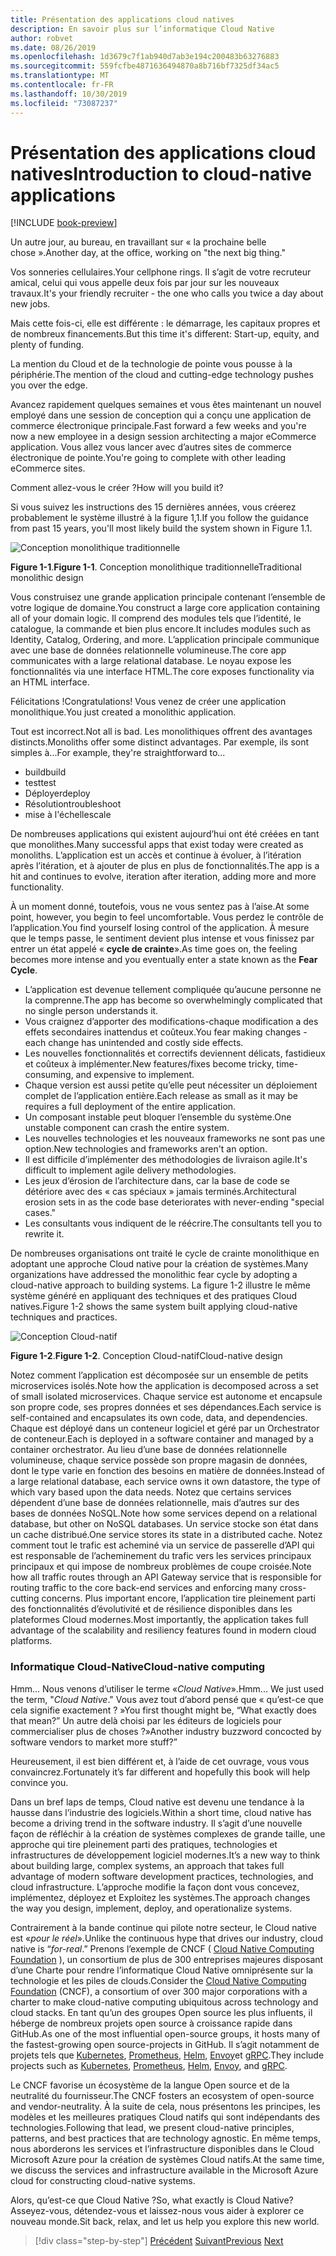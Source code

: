 ```yaml
---
title: Présentation des applications cloud natives
description: En savoir plus sur l’informatique Cloud Native
author: robvet
ms.date: 08/26/2019
ms.openlocfilehash: 1d3679c7f1ab940d7ab3e194c200483b63276883
ms.sourcegitcommit: 559fcfbe4871636494870a8b716bf7325df34ac5
ms.translationtype: MT
ms.contentlocale: fr-FR
ms.lasthandoff: 10/30/2019
ms.locfileid: "73087237"
---
```

# <a name="introduction-to-cloud-native-applications"></a><span data-ttu-id="9ea1c-103">Présentation des applications cloud natives</span><span class="sxs-lookup"><span data-stu-id="9ea1c-103">Introduction to cloud-native applications</span></span>

[!INCLUDE [book-preview](../../../includes/book-preview.md)]

<span data-ttu-id="9ea1c-104">Un autre jour, au bureau, en travaillant sur « la prochaine belle chose ».</span><span class="sxs-lookup"><span data-stu-id="9ea1c-104">Another day, at the office, working on "the next big thing."</span></span>

<span data-ttu-id="9ea1c-105">Vos sonneries cellulaires.</span><span class="sxs-lookup"><span data-stu-id="9ea1c-105">Your cellphone rings.</span></span> <span data-ttu-id="9ea1c-106">Il s’agit de votre recruteur amical, celui qui vous appelle deux fois par jour sur les nouveaux travaux.</span><span class="sxs-lookup"><span data-stu-id="9ea1c-106">It's your friendly recruiter - the one who calls you twice a day about new jobs.</span></span>

<span data-ttu-id="9ea1c-107">Mais cette fois-ci, elle est différente : le démarrage, les capitaux propres et de nombreux financements.</span><span class="sxs-lookup"><span data-stu-id="9ea1c-107">But this time it's different: Start-up, equity, and plenty of funding.</span></span>

<span data-ttu-id="9ea1c-108">La mention du Cloud et de la technologie de pointe vous pousse à la périphérie.</span><span class="sxs-lookup"><span data-stu-id="9ea1c-108">The mention of the cloud and cutting-edge technology pushes you over the edge.</span></span>

<span data-ttu-id="9ea1c-109">Avancez rapidement quelques semaines et vous êtes maintenant un nouvel employé dans une session de conception qui a conçu une application de commerce électronique principale.</span><span class="sxs-lookup"><span data-stu-id="9ea1c-109">Fast forward a few weeks and you're now a new employee in a design session architecting a major eCommerce application.</span></span> <span data-ttu-id="9ea1c-110">Vous allez vous lancer avec d’autres sites de commerce électronique de pointe.</span><span class="sxs-lookup"><span data-stu-id="9ea1c-110">You're going to complete with other leading eCommerce sites.</span></span>

<span data-ttu-id="9ea1c-111">Comment allez-vous le créer ?</span><span class="sxs-lookup"><span data-stu-id="9ea1c-111">How will you build it?</span></span>

<span data-ttu-id="9ea1c-112">Si vous suivez les instructions des 15 dernières années, vous créerez probablement le système illustré à la figure 1,1.</span><span class="sxs-lookup"><span data-stu-id="9ea1c-112">If you follow the guidance from past 15 years, you'll most likely build the system shown in Figure 1.1.</span></span>

![Conception monolithique traditionnelle](./media/monolithic-design.png)

<span data-ttu-id="9ea1c-114">**Figure 1-1**.</span><span class="sxs-lookup"><span data-stu-id="9ea1c-114">**Figure 1-1**.</span></span> <span data-ttu-id="9ea1c-115">Conception monolithique traditionnelle</span><span class="sxs-lookup"><span data-stu-id="9ea1c-115">Traditional monolithic design</span></span>

<span data-ttu-id="9ea1c-116">Vous construisez une grande application principale contenant l’ensemble de votre logique de domaine.</span><span class="sxs-lookup"><span data-stu-id="9ea1c-116">You construct a large core application containing all of your domain logic.</span></span> <span data-ttu-id="9ea1c-117">Il comprend des modules tels que l’identité, le catalogue, la commande et bien plus encore.</span><span class="sxs-lookup"><span data-stu-id="9ea1c-117">It includes modules such as Identity, Catalog, Ordering, and more.</span></span> <span data-ttu-id="9ea1c-118">L’application principale communique avec une base de données relationnelle volumineuse.</span><span class="sxs-lookup"><span data-stu-id="9ea1c-118">The core app communicates with a large relational database.</span></span> <span data-ttu-id="9ea1c-119">Le noyau expose les fonctionnalités via une interface HTML.</span><span class="sxs-lookup"><span data-stu-id="9ea1c-119">The core exposes functionality via an HTML interface.</span></span>

<span data-ttu-id="9ea1c-120">Félicitations !</span><span class="sxs-lookup"><span data-stu-id="9ea1c-120">Congratulations!</span></span>  <span data-ttu-id="9ea1c-121">Vous venez de créer une application monolithique.</span><span class="sxs-lookup"><span data-stu-id="9ea1c-121">You just created a monolithic application.</span></span>

<span data-ttu-id="9ea1c-122">Tout est incorrect.</span><span class="sxs-lookup"><span data-stu-id="9ea1c-122">Not all is bad.</span></span> <span data-ttu-id="9ea1c-123">Les monolithiques offrent des avantages distincts.</span><span class="sxs-lookup"><span data-stu-id="9ea1c-123">Monoliths offer some distinct advantages.</span></span> <span data-ttu-id="9ea1c-124">Par exemple, ils sont simples à...</span><span class="sxs-lookup"><span data-stu-id="9ea1c-124">For example, they're straightforward to...</span></span>

- <span data-ttu-id="9ea1c-125">build</span><span class="sxs-lookup"><span data-stu-id="9ea1c-125">build</span></span>
- <span data-ttu-id="9ea1c-126">test</span><span class="sxs-lookup"><span data-stu-id="9ea1c-126">test</span></span>
- <span data-ttu-id="9ea1c-127">Déployer</span><span class="sxs-lookup"><span data-stu-id="9ea1c-127">deploy</span></span>
- <span data-ttu-id="9ea1c-128">Résolution</span><span class="sxs-lookup"><span data-stu-id="9ea1c-128">troubleshoot</span></span>
- <span data-ttu-id="9ea1c-129">mise à l'échelle</span><span class="sxs-lookup"><span data-stu-id="9ea1c-129">scale</span></span>

<span data-ttu-id="9ea1c-130">De nombreuses applications qui existent aujourd’hui ont été créées en tant que monolithes.</span><span class="sxs-lookup"><span data-stu-id="9ea1c-130">Many successful apps that exist today were created as monoliths.</span></span> <span data-ttu-id="9ea1c-131">L’application est un accès et continue à évoluer, à l’itération après l’itération, et à ajouter de plus en plus de fonctionnalités.</span><span class="sxs-lookup"><span data-stu-id="9ea1c-131">The app is a hit and continues to evolve, iteration after iteration, adding more and more functionality.</span></span>

<span data-ttu-id="9ea1c-132">À un moment donné, toutefois, vous ne vous sentez pas à l’aise.</span><span class="sxs-lookup"><span data-stu-id="9ea1c-132">At some point, however, you begin to feel uncomfortable.</span></span> <span data-ttu-id="9ea1c-133">Vous perdez le contrôle de l’application.</span><span class="sxs-lookup"><span data-stu-id="9ea1c-133">You find yourself losing control of the application.</span></span> <span data-ttu-id="9ea1c-134">À mesure que le temps passe, le sentiment devient plus intense et vous finissez par entrer un état appelé « **cycle de crainte**».</span><span class="sxs-lookup"><span data-stu-id="9ea1c-134">As time goes on, the feeling becomes more intense and you eventually enter a state known as the **Fear Cycle**.</span></span>

- <span data-ttu-id="9ea1c-135">L’application est devenue tellement compliquée qu’aucune personne ne la comprenne.</span><span class="sxs-lookup"><span data-stu-id="9ea1c-135">The app has become so overwhelmingly complicated that no single person understands it.</span></span>
- <span data-ttu-id="9ea1c-136">Vous craignez d’apporter des modifications-chaque modification a des effets secondaires inattendus et coûteux.</span><span class="sxs-lookup"><span data-stu-id="9ea1c-136">You fear making changes - each change has unintended and costly side effects.</span></span>
- <span data-ttu-id="9ea1c-137">Les nouvelles fonctionnalités et correctifs deviennent délicats, fastidieux et coûteux à implémenter.</span><span class="sxs-lookup"><span data-stu-id="9ea1c-137">New features/fixes become tricky, time-consuming, and expensive to implement.</span></span>
- <span data-ttu-id="9ea1c-138">Chaque version est aussi petite qu’elle peut nécessiter un déploiement complet de l’application entière.</span><span class="sxs-lookup"><span data-stu-id="9ea1c-138">Each release as small as it may be requires a full deployment of the entire application.</span></span>
- <span data-ttu-id="9ea1c-139">Un composant instable peut bloquer l’ensemble du système.</span><span class="sxs-lookup"><span data-stu-id="9ea1c-139">One unstable component can crash the entire system.</span></span>
- <span data-ttu-id="9ea1c-140">Les nouvelles technologies et les nouveaux frameworks ne sont pas une option.</span><span class="sxs-lookup"><span data-stu-id="9ea1c-140">New technologies and frameworks aren't an option.</span></span>
- <span data-ttu-id="9ea1c-141">Il est difficile d’implémenter des méthodologies de livraison agile.</span><span class="sxs-lookup"><span data-stu-id="9ea1c-141">It's difficult to implement agile delivery methodologies.</span></span>
- <span data-ttu-id="9ea1c-142">Les jeux d’érosion de l’architecture dans, car la base de code se détériore avec des « cas spéciaux » jamais terminés.</span><span class="sxs-lookup"><span data-stu-id="9ea1c-142">Architectural erosion sets in as the code base deteriorates with never-ending "special cases."</span></span>
- <span data-ttu-id="9ea1c-143">Les consultants vous indiquent de le réécrire.</span><span class="sxs-lookup"><span data-stu-id="9ea1c-143">The consultants tell you to rewrite it.</span></span>

<span data-ttu-id="9ea1c-144">De nombreuses organisations ont traité le cycle de crainte monolithique en adoptant une approche Cloud native pour la création de systèmes.</span><span class="sxs-lookup"><span data-stu-id="9ea1c-144">Many organizations have addressed the monolithic fear cycle by adopting a cloud-native approach to building systems.</span></span> <span data-ttu-id="9ea1c-145">La figure 1-2 illustre le même système généré en appliquant des techniques et des pratiques Cloud natives.</span><span class="sxs-lookup"><span data-stu-id="9ea1c-145">Figure 1-2 shows the same system built applying cloud-native techniques and practices.</span></span>

![Conception Cloud-natif](./media/cloud-native-design.png)

<span data-ttu-id="9ea1c-147">**Figure 1-2**.</span><span class="sxs-lookup"><span data-stu-id="9ea1c-147">**Figure 1-2**.</span></span> <span data-ttu-id="9ea1c-148">Conception Cloud-natif</span><span class="sxs-lookup"><span data-stu-id="9ea1c-148">Cloud-native design</span></span>

<span data-ttu-id="9ea1c-149">Notez comment l’application est décomposée sur un ensemble de petits microservices isolés.</span><span class="sxs-lookup"><span data-stu-id="9ea1c-149">Note how the application is decomposed across a set of small isolated microservices.</span></span> <span data-ttu-id="9ea1c-150">Chaque service est autonome et encapsule son propre code, ses propres données et ses dépendances.</span><span class="sxs-lookup"><span data-stu-id="9ea1c-150">Each service is self-contained and encapsulates its own code, data, and dependencies.</span></span> <span data-ttu-id="9ea1c-151">Chaque est déployé dans un conteneur logiciel et géré par un Orchestrator de conteneur.</span><span class="sxs-lookup"><span data-stu-id="9ea1c-151">Each is deployed in a software container and managed by a container orchestrator.</span></span> <span data-ttu-id="9ea1c-152">Au lieu d’une base de données relationnelle volumineuse, chaque service possède son propre magasin de données, dont le type varie en fonction des besoins en matière de données.</span><span class="sxs-lookup"><span data-stu-id="9ea1c-152">Instead of a large relational database, each service owns it own datastore, the type of which vary based upon the data needs.</span></span> <span data-ttu-id="9ea1c-153">Notez que certains services dépendent d’une base de données relationnelle, mais d’autres sur des bases de données NoSQL.</span><span class="sxs-lookup"><span data-stu-id="9ea1c-153">Note how some services depend on a relational database, but other on NoSQL databases.</span></span> <span data-ttu-id="9ea1c-154">Un service stocke son état dans un cache distribué.</span><span class="sxs-lookup"><span data-stu-id="9ea1c-154">One service stores its state in a distributed cache.</span></span> <span data-ttu-id="9ea1c-155">Notez comment tout le trafic est acheminé via un service de passerelle d’API qui est responsable de l’acheminement du trafic vers les services principaux principaux et qui impose de nombreux problèmes de coupe croisée.</span><span class="sxs-lookup"><span data-stu-id="9ea1c-155">Note how all traffic routes through an API Gateway service that is responsible for routing traffic to the core back-end services  and enforcing many cross-cutting concerns.</span></span> <span data-ttu-id="9ea1c-156">Plus important encore, l’application tire pleinement parti des fonctionnalités d’évolutivité et de résilience disponibles dans les plateformes Cloud modernes.</span><span class="sxs-lookup"><span data-stu-id="9ea1c-156">Most importantly, the application takes full advantage of the scalability and resiliency features found in modern cloud platforms.</span></span>

### <a name="cloud-native-computing"></a><span data-ttu-id="9ea1c-157">Informatique Cloud-Native</span><span class="sxs-lookup"><span data-stu-id="9ea1c-157">Cloud-native computing</span></span>

<span data-ttu-id="9ea1c-158">Hmm... Nous venons d’utiliser le terme «*Cloud Native*».</span><span class="sxs-lookup"><span data-stu-id="9ea1c-158">Hmm... We just used the term, "*Cloud Native*."</span></span> <span data-ttu-id="9ea1c-159">Vous avez tout d’abord pensé que « qu’est-ce que cela signifie exactement ? »</span><span class="sxs-lookup"><span data-stu-id="9ea1c-159">You first thought might be, “What exactly does that mean?”</span></span> <span data-ttu-id="9ea1c-160">Un autre delà choisi par les éditeurs de logiciels pour commercialiser plus de choses ?»</span><span class="sxs-lookup"><span data-stu-id="9ea1c-160">Another industry buzzword concocted by software vendors to market more stuff?”</span></span>

<span data-ttu-id="9ea1c-161">Heureusement, il est bien différent et, à l’aide de cet ouvrage, vous vous convaincrez.</span><span class="sxs-lookup"><span data-stu-id="9ea1c-161">Fortunately it’s far different and hopefully this book will help convince you.</span></span>

<span data-ttu-id="9ea1c-162">Dans un bref laps de temps, Cloud native est devenu une tendance à la hausse dans l’industrie des logiciels.</span><span class="sxs-lookup"><span data-stu-id="9ea1c-162">Within a short time, cloud native has become a driving trend in the software industry.</span></span> <span data-ttu-id="9ea1c-163">Il s’agit d’une nouvelle façon de réfléchir à la création de systèmes complexes de grande taille, une approche qui tire pleinement parti des pratiques, technologies et infrastructures de développement logiciel modernes.</span><span class="sxs-lookup"><span data-stu-id="9ea1c-163">It’s a new way to think about building large, complex systems, an approach that takes full advantage of modern software development practices, technologies, and cloud infrastructure.</span></span> <span data-ttu-id="9ea1c-164">L’approche modifie la façon dont vous concevez, implémentez, déployez et Exploitez les systèmes.</span><span class="sxs-lookup"><span data-stu-id="9ea1c-164">The approach changes the way you design, implement, deploy, and operationalize systems.</span></span>

<span data-ttu-id="9ea1c-165">Contrairement à la bande continue qui pilote notre secteur, le Cloud native est «*pour le réel*».</span><span class="sxs-lookup"><span data-stu-id="9ea1c-165">Unlike the continuous hype that drives our industry, cloud native is “*for-real*.”</span></span> <span data-ttu-id="9ea1c-166">Prenons l’exemple de CNCF ( [Cloud Native Computing Foundation](https://www.cncf.io/) ), un consortium de plus de 300 entreprises majeures disposant d’une Charte pour rendre l’informatique Cloud Native omniprésente sur la technologie et les piles de clouds.</span><span class="sxs-lookup"><span data-stu-id="9ea1c-166">Consider the [Cloud Native Computing Foundation](https://www.cncf.io/) (CNCF), a consortium of over 300 major corporations with a charter to make cloud-native computing ubiquitous across technology and cloud stacks.</span></span> <span data-ttu-id="9ea1c-167">En tant qu’un des groupes Open source les plus influents, il héberge de nombreux projets open source à croissance rapide dans GitHub.</span><span class="sxs-lookup"><span data-stu-id="9ea1c-167">As one of the most influential open-source groups, it hosts many of the fastest-growing open source-projects in GitHub.</span></span> <span data-ttu-id="9ea1c-168">Il s’agit notamment de projets tels que [Kubernetes](https://kubernetes.io/), [Prometheus](https://prometheus.io/), [Helm](https://helm.sh/), [Envoy](https://www.envoyproxy.io/)et [gRPC](https://grpc.io/).</span><span class="sxs-lookup"><span data-stu-id="9ea1c-168">They include projects such as [Kubernetes](https://kubernetes.io/), [Prometheus](https://prometheus.io/), [Helm](https://helm.sh/), [Envoy](https://www.envoyproxy.io/), and [gRPC](https://grpc.io/).</span></span>

<span data-ttu-id="9ea1c-169">Le CNCF favorise un écosystème de la langue Open source et de la neutralité du fournisseur.</span><span class="sxs-lookup"><span data-stu-id="9ea1c-169">The CNCF fosters an ecosystem of open-source and vendor-neutrality.</span></span> <span data-ttu-id="9ea1c-170">À la suite de cela, nous présentons les principes, les modèles et les meilleures pratiques Cloud natifs qui sont indépendants des technologies.</span><span class="sxs-lookup"><span data-stu-id="9ea1c-170">Following that lead, we present cloud-native principles, patterns, and best practices that are technology agnostic.</span></span> <span data-ttu-id="9ea1c-171">En même temps, nous aborderons les services et l’infrastructure disponibles dans le Cloud Microsoft Azure pour la création de systèmes Cloud natifs.</span><span class="sxs-lookup"><span data-stu-id="9ea1c-171">At the same time, we discuss the services and infrastructure available in the Microsoft Azure cloud for constructing cloud-native systems.</span></span>

<span data-ttu-id="9ea1c-172">Alors, qu’est-ce que Cloud Native ?</span><span class="sxs-lookup"><span data-stu-id="9ea1c-172">So, what exactly is Cloud Native?</span></span> <span data-ttu-id="9ea1c-173">Asseyez-vous, détendez-vous et laissez-nous vous aider à explorer ce nouveau monde.</span><span class="sxs-lookup"><span data-stu-id="9ea1c-173">Sit back, relax, and let us help you explore this new world.</span></span>

>[!div class="step-by-step"]
><span data-ttu-id="9ea1c-174">[Précédent](index.md)
>[Suivant](definition.md)</span><span class="sxs-lookup"><span data-stu-id="9ea1c-174">[Previous](index.md)
[Next](definition.md)</span></span>
